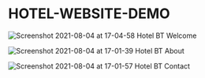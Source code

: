 ﻿# HOTEL-WEBSITE-DEMO

![Screenshot 2021-08-04 at 17-04-58 Hotel BT Welcome](https://user-images.githubusercontent.com/61863033/128174148-ca02914a-0403-45c4-92a7-67ca2ef2c681.png)

![Screenshot 2021-08-04 at 17-01-39 Hotel BT About](https://user-images.githubusercontent.com/61863033/128174244-1056c030-c5b1-4b32-87fc-344e00490cc5.png)

![Screenshot 2021-08-04 at 17-01-57 Hotel BT Contact](https://user-images.githubusercontent.com/61863033/128174252-9c78bb1e-0a62-401e-ba42-54d358624aaf.png)
